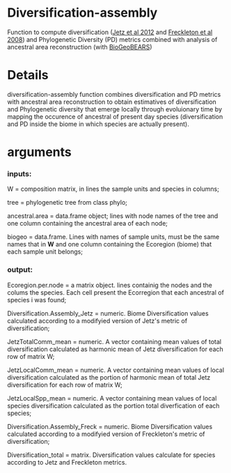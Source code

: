 # Diversification-assembly
Function to compute diversification ([Jetz et al 2012](https://www.nature.com/articles/nature11631) and [Freckleton et al 2008](https://www.journals.uchicago.edu/doi/10.1086/588076)) and Phylogenetic Diversity (PD) metrics combined with analysis of ancestral area reconstruction (with [BioGeoBEARS](https://github.com/nmatzke/BioGeoBEARS))

# Details
diversification-assembly function combines diversification and PD metrics with ancestral area reconstruction to obtain estimatives of diversification and Phylogenetic diversity that emerge locally through evoluionary time by mapping the occurence of ancestral of present day species (diversification and PD inside the biome in which species are actually present).

# arguments
### inputs:

W = composition matrix, in lines the sample units and species in columns;

tree = phylogenetic tree from class phylo;

ancestral.area = data.frame object; lines with node names of the tree and one column containing the ancestral area of each node;

biogeo = data.frame. Lines with names of sample units, must be the same names that in **W** and one column containing the Ecoregion (biome) that each sample unit belongs;

### output:

Ecoregion.per.node = a matrix object. lines containig the nodes and the colums the species. Each cell present the Ecorregion that each ancestral of species i was found;

Diversification.Assembly_Jetz = numeric. Biome Diversification values calculated according to a modifyied version of Jetz's metric of diversification;

JetzTotalComm_mean = numeric. A vector containing mean values of total diversification calculated as harmonic mean of Jetz diversification for each row of matrix W;

JetzLocalComm_mean = numeric. A vector containing mean values of local diversification calculated as the portion of harmonic mean of total Jetz diversification for each row of matrix W;

JetzLocalSpp_mean = numeric. A vector containing mean values of local species diversification calculated as the portion total diverfication of each species;

Diversification.Assembly_Freck =  numeric. Biome Diversification values calculated according to a modifyied version of Freckleton's metric of diversification;

Diversification_total = matrix. Diversification values calculate for species according to Jetz and Freckleton metrics.
